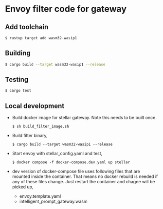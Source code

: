 # Envoy filter code for gateway

## Add toolchain

```sh
$ rustup target add wasm32-wasip1
```

## Building

```sh
$ cargo build --target wasm32-wasip1 --release
```

## Testing
```sh
$ cargo test
```

## Local development
- Build docker image for stellar  gateway. Note this needs to be built once.
  ```
  $ sh build_filter_image.sh
  ```

- Build filter binary,
  ```
  $ cargo build --target wasm32-wasip1 --release
  ```
- Start envoy with stellar_config.yaml and test,
  ```
  $ docker compose -f docker-compose.dev.yaml up stellar
  ```
- dev version of docker-compose file uses following files that are mounted inside the container. That means no docker rebuild is needed if any of these files change. Just restart the container and chagne will be picked up,
  - envoy.template.yaml
  - intelligent_prompt_gateway.wasm
